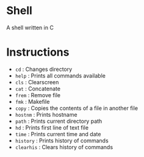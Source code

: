 # Shell
A shell written in C

# Instructions
  - `cd`          : Changes directory
  - `help`        : Prints all commands available
  - `cls`         : Clearscreen
  - `cat`         : Concatenate
  - `frem`        : Remove file
  - `fmk`         : Makefile
  - `copy`        : Copies the contents of a file in another file
  - `hostnm`      : Prints hostname
  - `path`        : Prints current directory path
  - `hd`          : Prints first line of text file
  - `time`        : Prints current time and date
  - `history`     : Prints history of commands
  - `clearhis`    : Clears history of commands
